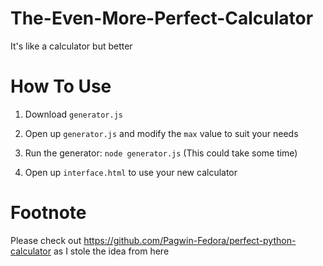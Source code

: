# The-Even-More-Perfect-Calculator
It's like a calculator but better

# How To Use
 1) Download `generator.js`
 
 2) Open up `generator.js` and modify the `max` value to suit your needs
 
 3) Run the generator: `node generator.js` (This could take some time)
 
 4) Open up `interface.html` to use your new calculator
 
 # Footnote
 
 Please check out https://github.com/Pagwin-Fedora/perfect-python-calculator as I stole the idea from here
